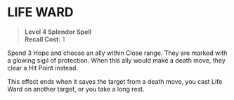 ﻿---
tags:
  - Ability
  - CharacterOption
name: 'LIFE WARD'
level: 4
domain: 'Splendor'
type: 'Spell'
recall: '1'
description: 'Spend 3 Hope and choose an ally within Close range. They are marked with a glowing sigil of protection. When this ally would make a death move, they clear a Hit Point instead.

This effect ends when it saves the target from a death move, you cast Life Ward on another target, or you take a long rest.'
---
# LIFE WARD

> **Level 4 Splendor Spell**  
> **Recall Cost:** 1

Spend 3 Hope and choose an ally within Close range. They are marked with a glowing sigil of protection. When this ally would make a death move, they clear a Hit Point instead.

This effect ends when it saves the target from a death move, you cast Life Ward on another target, or you take a long rest.
